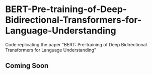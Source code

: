 # BERT-Pre-training-of-Deep-Bidirectional-Transformers-for-Language-Understanding
Code replicating the paper "BERT: Pre-training of Deep Bidirectional Transformers for Language Understanding"


## Coming Soon
